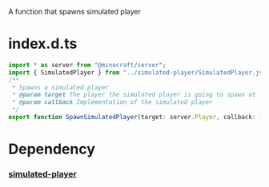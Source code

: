 A function that spawns simulated player

# index.d.ts
```ts
import * as server from "@minecraft/server";
import { SimulatedPlayer } from "../simulated-player/SimulatedPlayer.js";
/**
 * Spawns a simulated player
 * @param target The player the simulated player is going to spawn at
 * @param callback Implementation of the simulated player
 */
export function SpawnSimulatedPlayer(target: server.Player, callback: (player: SimulatedPlayer) => void): void
```

# Dependency

### [simulated-player](../simulated-player/)